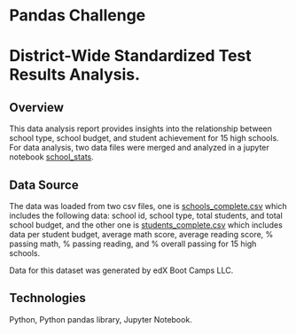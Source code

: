# Pandas Challenge
# **District-Wide Standardized Test Results Analysis.** 
## Overview
This data analysis report provides insights into the relationship between school type, school budget, and student achievement for 15 high schools. 
For data analysis, two data files were merged and analyzed in a jupyter notebook [school_stats](PyCitySchools/school_stats.ipynb).
## Data Source
The data was loaded from two csv files, one is [schools_complete.csv](PyCitySchools/Resources/schools_complete.csv) which includes the following data: school id, school type, total students, and total school budget, and the other one is [students_complete.csv](PyCitySchools/Resources/students_complete.csv) which includes data per student budget, average math score, average reading score, % passing math, % passing reading, and % overall passing for 15 high schools.

Data for this dataset was generated by edX Boot Camps LLC.
## Technologies
Python, Python pandas library, Jupyter Notebook.